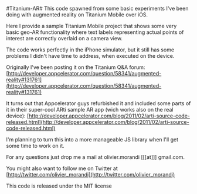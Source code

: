 #Titanium-AR#
This code spawned from some basic experiments I've been doing with augmented reality on Titanium Mobile over iOS.

Here I provide a sample Titanium Mobile project that shows some very basic geo-AR functionality where text labels representing actual points of interest are correctly overlaid on a camera view.

The code works perfectly in the iPhone simulator, but it still has some problems I didn't have time to address, when executed on the device.

Originally I've been posting it on the Titanium Q&A forum:
[http://developer.appcelerator.com/question/58341/augmented-reality#131761](http://developer.appcelerator.com/question/58341/augmented-reality#131761)

It turns out that Appcelerator guys refurbished it and included some parts of it in their super-cool ARti sample AR app (wich works also on the real device):
[http://developer.appcelerator.com/blog/2011/02/arti-source-code-released.html](http://developer.appcelerator.com/blog/2011/02/arti-source-code-released.html)

I'm planning to turn this into a more manageable JS library when I'll get some time to work on it.

For any questions just drop me a mail at olivier.morandi [[[at]]] gmail.com.

You might also want to follow me on Twitter at [http://twitter.com/olivier_morandi](http://twitter.com/olivier_morandi)

This code is released under the MIT license